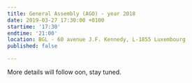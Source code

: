 ```yaml
---
title: General Assembly (AGO) - year 2018
date: 2019-03-27 17:30:00 +0100
startime: '17:30'
endtime: '21:00'
location: BGL - 60 avenue J.F. Kennedy, L-1855 Luxembourg
published: false

---
```

More details will follow oon, stay tuned.